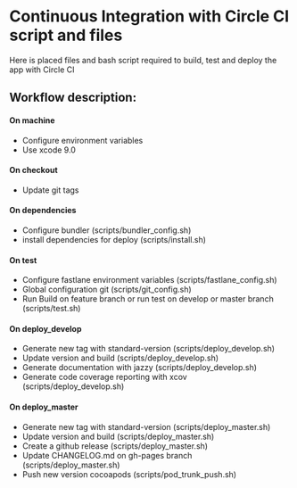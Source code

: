 # Continuous Integration with Circle CI script and files 

Here is placed files and bash script required to build, test and deploy the app with Circle CI

## Workflow description:

#### On machine

- Configure environment variables
- Use xcode 9.0

#### On checkout

- Update git tags

#### On dependencies

- Configure bundler (scripts/bundler_config.sh)
- install dependencies for deploy (scripts/install.sh)

#### On test

- Configure fastlane environment variables (scripts/fastlane_config.sh)
- Global configuration git (scripts/git_config.sh)
- Run Build on feature branch or run test on develop or master branch (scripts/test.sh)

#### On deploy_develop

- Generate new tag with standard-version (scripts/deploy_develop.sh)
- Update version and build (scripts/deploy_develop.sh)
- Generate documentation with jazzy (scripts/deploy_develop.sh)
- Generate code coverage reporting with xcov (scripts/deploy_develop.sh)

#### On deploy_master

- Generate new tag with standard-version (scripts/deploy_master.sh)
- Update version and build (scripts/deploy_master.sh)
- Create a github release (scripts/deploy_master.sh)
- Update CHANGELOG.md on gh-pages branch (scripts/deploy_master.sh)
- Push new version cocoapods (scripts/pod_trunk_push.sh)
